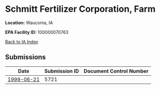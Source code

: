 # Schmitt Fertilizer Corporation, Farm

**Location:** Waucoma, IA

**EPA Facility ID:** 100000070763

[Back to IA Index](../../index.md)

## Submissions

| Date | Submission ID | Document Control Number |
|------|--------------|-------------------------|
| [1999-06-21](submissions/5721.md) | 5721 |  |
